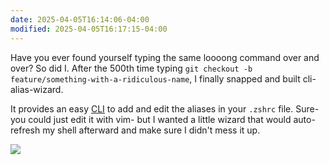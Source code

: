 ```yaml
---
date: 2025-04-05T16:14:06-04:00
modified: 2025-04-05T16:17:15-04:00
---
```


Have you ever found yourself typing the same loooong command over and over? So did I. After the 500th time typing `git checkout -b feature/something-with-a-ridiculous-name`, I finally snapped and built cli-alias-wizard.

It provides an easy [CLI](https://en.wikipedia.org/wiki/Command-line_interface) to add and edit the aliases in your `.zshrc` file. Sure- you could just edit it with vim- but I wanted a little wizard that would auto-refresh my shell afterward and make sure I didn't mess it up.

![](http://res.cloudinary.com/ejf/image/upload/v1743884050/Screenshot_2025-04-05_at_4.13.53_PM.png)